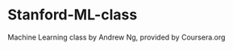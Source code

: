 Stanford-ML-class
=================

Machine Learning class by Andrew Ng, provided by Coursera.org

